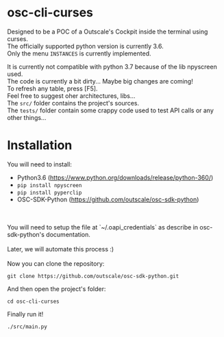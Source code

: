# osc-cli-curses

Designed to be a POC of a Outscale's Cockpit inside the terminal using curses.<br/>The officially supported python version is currently 3.6.<br/> 
Only the menu `INSTANCES` is currently implemented.<br>

It is currently not compatible with python 3.7 because of the lib npyscreen used.<br/> The code is currently a bit dirty... Maybe big changes are coming!<br>To refresh any table, press [F5].<br>Feel free to suggest oher architectures, libs...<br/>The `src/` folder contains the project's sources.<br/>The ```tests/``` folder contain some crappy code used to test API calls or any other things...

# Installation

You will need to install:<br>
* Python3.6 (https://www.python.org/downloads/release/python-360/)<br>
* `pip install npyscreen`<br>
* `pip install pyperclip`<br>
* OSC-SDK-Python (https://github.com/outscale/osc-sdk-python)<br>
<br>
<br>
You will need to setup the file at
`~/.oapi_credentials`
as describe in osc-sdk-python's documentation.<br>
<br>Later, we will automate this process :)
<br><br>
Now you can clone the repository:
<br>

`git clone https://github.com/outscale/osc-sdk-python.git`<br>

And then open the project's folder: <br>

`cd osc-cli-curses`<br>

Finally run it!<br>

`./src/main.py`
